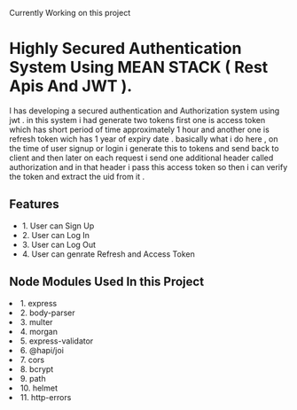 Currently Working on this project


# Highly Secured Authentication System Using  MEAN STACK ( Rest Apis And JWT ).

I has developing a secured authentication and Authorization system using jwt . in this system i had generate two tokens first one is access token which has short period of time approximately 1 hour and another one is refresh token wich has 1 year of expiry date . basically what i do here , on the time of user signup or login i generate this to tokens and send back to client and then later on each request i send one additional header called authorization and in that header i pass this access token so then i can verify the token and extract the uid from it .




<h2>Features</h2>
<ul>
<li> 1. User can Sign Up</li>
<li> 2. User can Log In </li>
<li> 3. User can Log Out </li>
<li> 4. User can genrate Refresh and Access Token </li>
</ul>

<h2> Node Modules Used In this Project</h2>

<li> 1. express</li>
<li> 2. body-parser </li>
<li> 3. multer</li>
<li> 4. morgan</li>
<li> 5. express-validator</li>
<li> 6. @hapi/joi</li>
<li> 7. cors</li>
<li> 8. bcrypt </li>
<li> 9. path </li>
<li> 10. helmet</li>
<li> 11. http-errors</li>
